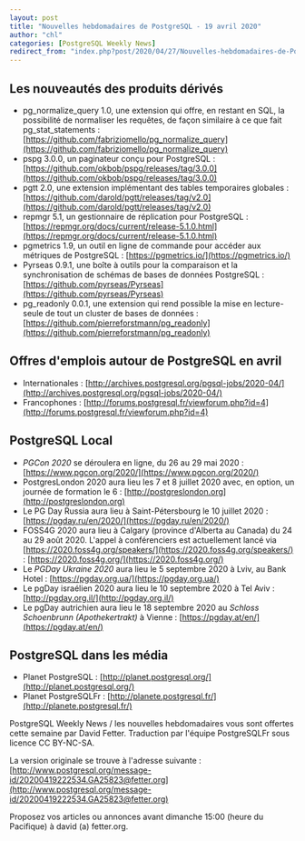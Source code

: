 ```yaml
---
layout: post
title: "Nouvelles hebdomadaires de PostgreSQL - 19 avril 2020"
author: "chl"
categories: [PostgreSQL Weekly News]
redirect_from: "index.php?post/2020/04/27/Nouvelles-hebdomadaires-de-PostgreSQL-19-avril-2020"
---
```


## Les nouveautés des produits dérivés

- pg_normalize_query 1.0, une extension qui offre, en restant en SQL, la
  possibilité de normaliser les requêtes, de façon similaire à ce que fait pg_stat_statements :
  [https://github.com/fabriziomello/pg_normalize_query](https://github.com/fabriziomello/pg_normalize_query)
- pspg 3.0.0, un paginateur conçu pour PostgreSQL&nbsp;:
  [https://github.com/okbob/pspg/releases/tag/3.0.0](https://github.com/okbob/pspg/releases/tag/3.0.0)
- pgtt 2.0, une extension implémentant des tables temporaires globales :
  [https://github.com/darold/pgtt/releases/tag/v2.0](https://github.com/darold/pgtt/releases/tag/v2.0)
- repmgr 5.1, un gestionnaire de réplication pour PostgreSQL&nbsp;:
  [https://repmgr.org/docs/current/release-5.1.0.html](https://repmgr.org/docs/current/release-5.1.0.html)
- pgmetrics 1.9, un outil en ligne de commande pour accéder aux métriques de PostgreSQL&nbsp;:
  [https://pgmetrics.io/](https://pgmetrics.io/)
- Pyrseas 0.9.1, une boîte à outils pour la comparaison et la synchronisation de
  schémas de bases de données PostgreSQL&nbsp;:
  [https://github.com/pyrseas/Pyrseas](https://github.com/pyrseas/Pyrseas)
- pg_readonly 0.0.1, une extension qui rend possible la mise en lecture-seule
  de tout un cluster de bases de données :
  [https://github.com/pierreforstmann/pg_readonly](https://github.com/pierreforstmann/pg_readonly)

<!--more-->

## Offres d'emplois autour de PostgreSQL en avril

- Internationales : [http://archives.postgresql.org/pgsql-jobs/2020-04/](http://archives.postgresql.org/pgsql-jobs/2020-04/)
- Francophones : [http://forums.postgresql.fr/viewforum.php?id=4](http://forums.postgresql.fr/viewforum.php?id=4)

## PostgreSQL Local

- *PGCon 2020* se déroulera en ligne, du 26 au 29 mai 2020 :
  [https://www.pgcon.org/2020/](https://www.pgcon.org/2020/)
- PostgresLondon 2020 aura lieu les 7 et 8 juillet 2020 avec, en option, un journée
  de formation le 6 :
  [http://postgreslondon.org](http://postgreslondon.org)
- Le PG Day Russia aura lieu à Saint-Pétersbourg le 10 juillet 2020 :
  [https://pgday.ru/en/2020/](https://pgday.ru/en/2020/)
- FOSS4G 2020 aura lieu à Calgary (province d'Alberta au Canada) du 24 au 29 août 2020.
  L'appel à conférenciers est actuellement lancé via [https://2020.foss4g.org/speakers/](https://2020.foss4g.org/speakers/) :
  [https://2020.foss4g.org/](https://2020.foss4g.org/)
- Le *PGDay Ukraine 2020* aura lieu le 5 septembre 2020 à Lviv, au Bank Hotel :
  [https://pgday.org.ua/](https://pgday.org.ua/)
- Le pgDay israélien 2020 aura lieu le 10 septembre 2020 à Tel Aviv&nbsp;:
  [http://pgday.org.il/](http://pgday.org.il/)
- Le pgDay autrichien aura lieu le 18 septembre 2020 au <em>Schloss Schoenbrunn
  (Apothekertrakt)</em> à Vienne :
  [https://pgday.at/en/](https://pgday.at/en/)

## PostgreSQL dans les média

- Planet PostgreSQL : [http://planet.postgresql.org/](http://planet.postgresql.org/)
- Planet PostgreSQLFr : [http://planete.postgresql.fr/](http://planete.postgresql.fr/)

PostgreSQL Weekly News / les nouvelles hebdomadaires vous sont offertes cette semaine par David Fetter. Traduction par l'équipe PostgreSQLFr sous licence CC BY-NC-SA.


La version originale se trouve à l'adresse suivante :
[http://www.postgresql.org/message-id/20200419222534.GA25823@fetter.org](http://www.postgresql.org/message-id/20200419222534.GA25823@fetter.org)

Proposez vos articles ou annonces avant dimanche 15:00 (heure du Pacifique) à david (a) fetter.org.

